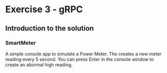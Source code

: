 
# Exercise 3 - gRPC

## Introduction to the solution

### SmartMeter

A simple console app to simulate a Power Meter. The creates a new meter reading every 5 second. You can press Enter in the console window to create an abormal high reading.

